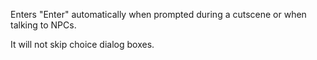 



Enters "Enter" automatically when prompted during a cutscene or when talking to NPCs. 


It will not skip choice dialog boxes.

